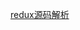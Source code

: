 <!--
 * @Date: 2020-09-27 19:48:27
 * @LastEditors: hu.wenjun
 * @LastEditTime: 2020-09-27 20:06:45
-->
[redux源码解析](https://juejin.im/post/6844903861862268942#heading-7)

